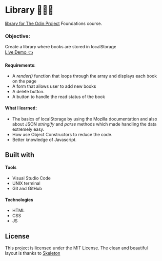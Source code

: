 # Library 👨🏾‍💻
[library for The Odin Project](https://www.theodinproject.com/paths/full-stack-javascript/courses/javascript/lessons/library/) Foundations course. 

### Objective: 
Create a library where books are stored in localStorage<br>
[Live Demo 👈](https://ikeronx.github.io/etch-a-sketch/)

#### Requirements:
- A _render()_ function that loops through the array and displays each book on the page
- A form that allows user to add new books
- A delete button.
- A button to handle the read status of the book

#### What I learned:
- The basics of localStorage by using the Mozilla documentation
and also about JSON _stringify_ and _parse_ methods which made handling the data extremely easy.
- How use Object Constructors to reduce the code. 
- Better knowledge of Javascript.

## Built with

#### Tools

* Visual Studio Code
* UNIX terminal
* Git and GitHub

#### Technologies

* HTML
* CSS
* JS

## License
This project is licensed under the MIT License.
The clean and beautiful layout is thanks to [Skeleton](http://getskeleton.com/)